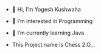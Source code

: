 - 👋 Hi, I’m Yogesh Kushwaha
- 👀 I’m interested in Programming
- 🌱 I’m currently learning Java

- This Project name is Chess 2.O...
